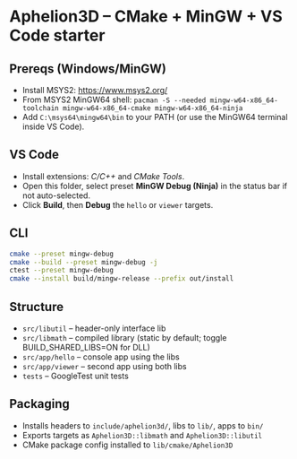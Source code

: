 # Aphelion3D – CMake + MinGW + VS Code starter

## Prereqs (Windows/MinGW)
- Install MSYS2: https://www.msys2.org/
- From MSYS2 MinGW64 shell: `pacman -S --needed mingw-w64-x86_64-toolchain mingw-w64-x86_64-cmake mingw-w64-x86_64-ninja`
- Add `C:\msys64\mingw64\bin` to your PATH (or use the MinGW64 terminal inside VS Code).

## VS Code
- Install extensions: *C/C++* and *CMake Tools*.
- Open this folder, select preset **MinGW Debug (Ninja)** in the status bar if not auto-selected.
- Click **Build**, then **Debug** the `hello` or `viewer` targets.

## CLI
```bash
cmake --preset mingw-debug
cmake --build --preset mingw-debug -j
ctest --preset mingw-debug
cmake --install build/mingw-release --prefix out/install
```

## Structure
- `src/libutil` – header-only interface lib
- `src/libmath` – compiled library (static by default; toggle BUILD_SHARED_LIBS=ON for DLL)
- `src/app/hello` – console app using the libs
- `src/app/viewer` – second app using both libs
- `tests` – GoogleTest unit tests

## Packaging
- Installs headers to `include/aphelion3d/`, libs to `lib/`, apps to `bin/`
- Exports targets as `Aphelion3D::libmath` and `Aphelion3D::libutil`
- CMake package config installed to `lib/cmake/Aphelion3D`
